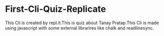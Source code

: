 # First-Cli-Quiz-Replicate
This Cli is created by repl.it.This is quiz about Tanay Pratap.This Cli is made using javascript with some external librarires like chalk and readlinesync.
